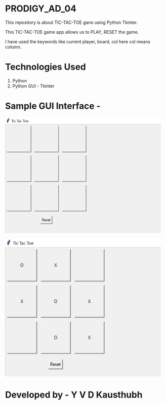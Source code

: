 # PRODIGY_AD_04

This repository is about TIC-TAC-TOE gane using Python Tkinter.

This TIC-TAC-TOE game app allows us to PLAY, RESET the game. 

I have used the keywords like current player, board, col here col means column.
# Technologies Used

1. Python
2. Python GUI - Tkinter

# Sample GUI Interface - 

![alt text](https://github.com/YVDKausthubh18/PRODIGY_AD_04/blob/main/tic%20tac%20toe.PNG)

![alt text](https://github.com/YVDKausthubh18/PRODIGY_AD_04/blob/main/xo.PNG)

# Developed by - Y V D Kausthubh
